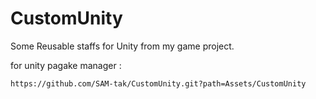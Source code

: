 # CustomUnity
Some Reusable staffs for Unity from my game project.

for unity pagake manager :

`https://github.com/SAM-tak/CustomUnity.git?path=Assets/CustomUnity`
